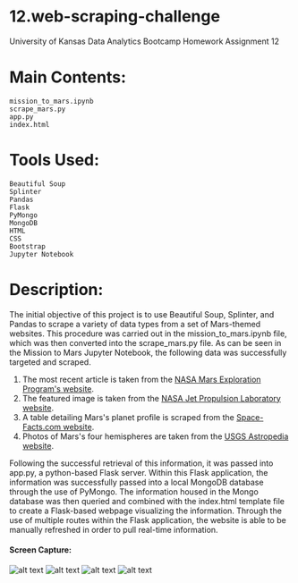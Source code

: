 # 12.web-scraping-challenge
University of Kansas Data Analytics Bootcamp Homework Assignment 12

# Main Contents:
    mission_to_mars.ipynb
    scrape_mars.py
    app.py
    index.html
# Tools Used:
    Beautiful Soup
    Splinter
    Pandas
    Flask
    PyMongo
    MongoDB
    HTML
    CSS
    Bootstrap
    Jupyter Notebook

# Description:

The initial objective of this project is to use Beautiful Soup, Splinter, and Pandas to scrape a variety of data types from a set of Mars-themed websites. This procedure was carried out in the mission_to_mars.ipynb file, which was then converted into the scrape_mars.py file. As can be seen in the Mission to Mars Jupyter Notebook, the following data was successfully targeted and scraped.
1. The most recent article is taken from the [NASA Mars Exploration Program's website](https://mars.nasa.gov/news/?page=0&per_page=40&order=publish_date+desc%2Ccreated_at+desc&search=&category=19%2C165%2C184%2C204&blank_scope=Latest).
2. The featured image is taken from the [NASA Jet Propulsion Laboratory website](https://www.jpl.nasa.gov/spaceimages/?search=&category=Mars).
3. A table detailing Mars's planet profile is scraped from the [Space-Facts.com website](https://space-facts.com/mars/).
4. Photos of Mars's four hemispheres are taken from the [USGS Astropedia website](https://astrogeology.usgs.gov/search/results?q=hemisphere+enhanced&k1=target&v1=Mars).

Following the successful retrieval of this information, it was passed into app.py, a python-based Flask server. Within this Flask application, the information was successfully passed into a local MongoDB database through the use of PyMongo. The information housed in the Mongo database was then queried and combined with the index.html template file to create a Flask-based webpage visualizing the information. Through the use of multiple routes within the Flask application, the website is able to be manually refreshed in order to pull real-time information.

#### Screen Capture:
![alt text](https://github.com/blhawkins/theRedPlanet/blob/main/Screenshots/screenshot1.png 'Screenshot 1 [Top of Page]')
![alt text](https://github.com/blhawkins/theRedPlanet/blob/main/Screenshots/screenshot2.png 'Screenshot 2')
![alt text](https://github.com/blhawkins/theRedPlanet/blob/main/Screenshots/screenshot3.png 'Screenshot 3')
![alt text](https://github.com/blhawkins/theRedPlanet/blob/main/Screenshots/screenshot4.png 'Screenshot 4 [Bottom of Page]')
